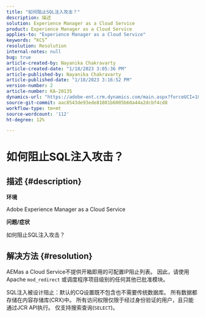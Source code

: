 ```yaml
---
title: "如何阻止SQL注入攻击？"
description: 描述
solution: Experience Manager as a Cloud Service
product: Experience Manager as a Cloud Service
applies-to: "Experience Manager as a Cloud Service"
keywords: “KCS”
resolution: Resolution
internal-notes: null
bug: true
article-created-by: Nayanika Chakravarty
article-created-date: "1/18/2023 3:05:36 PM"
article-published-by: Nayanika Chakravarty
article-published-date: "1/18/2023 3:16:52 PM"
version-number: 2
article-number: KA-20135
dynamics-url: "https://adobe-ent.crm.dynamics.com/main.aspx?forceUCI=1&pagetype=entityrecord&etn=knowledgearticle&id=e5c2718e-4197-ed11-aad1-6045bd006b4b"
source-git-commit: aac8543de93ede81081b6005b60a44a2dcbf4cd8
workflow-type: tm+mt
source-wordcount: '112'
ht-degree: 12%

---
```


# 如何阻止SQL注入攻击？

## 描述 {#description}


<b>环境</b>

Adobe Experience Manager as a Cloud Service

<b>问题/症状</b>

如何阻止SQL注入攻击？


## 解决方法 {#resolution}


AEMas a Cloud Service不提供开箱即用的可配置IP阻止列表。 因此，请使用Apache `mod_redirect` 或调度程序项目级别的任何其他已批准模块。

SQL注入被设计阻止：默认的CQ设置既不包含也不需要传统数据库。 所有数据都存储在内容存储库(CRX)中。 所有访问权限仅限于经过身份验证的用户，且只能通过JCR API执行。 仅支持搜索查询(`SELECT`)。
